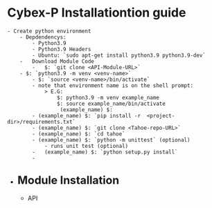 #  Cybex-P Installationtion guide
	- Create python environment
		- Depdendencys:
			- Python3.9
			- Python3.9 Headers
			- Ubuntu: `sudo apt-get install python3.9 python3.9-dev`
		-	Download Module Code
			-	$: `git clone <API-Module-URL>`
		- $: `python3.9 -m venv <venv-name>`
			- $: `source <venv-name>/bin/activate`
			- note that environment name is on the shell prompt:
				> E.G:
					$: python3.9 -m venv example_name
					$: source example_name/bin/activate
					 (example_name) $: 
			- (example_name) $: `pip install -r  <project-dir>/requirements.txt`
			- (example_name) $: `git clone <Tahoe-repo-URL>`
			- (example_name) $: `cd tahoe`
			- (example_name) $: `python -m unittest` (optional)
				- runs unit test (optional)
			-	(example_name) $: `python setup.py install`
			-		
		
-	<big> **Module Installation** </big>
	-	
	-	API 
